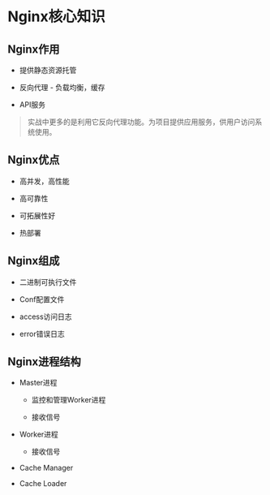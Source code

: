 # Nginx核心知识

## Nginx作用

- 提供静态资源托管

- 反向代理 - 负载均衡，缓存

- API服务

> 实战中更多的是利用它反向代理功能。为项目提供应用服务，供用户访问系统使用。

## Nginx优点

- 高并发，高性能

- 高可靠性

- 可拓展性好

- 热部署

## Nginx组成

- 二进制可执行文件

- Conf配置文件

- access访问日志

- error错误日志

## Nginx进程结构

- Master进程

  - 监控和管理Worker进程

  - 接收信号

- Worker进程

  - 接收信号

- Cache Manager

- Cache Loader